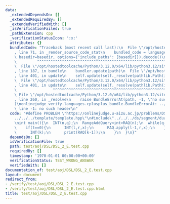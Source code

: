 ```yaml
---
data:
  _extendedDependsOn: []
  _extendedRequiredBy: []
  _extendedVerifiedWith: []
  _isVerificationFailed: true
  _pathExtension: cpp
  _verificationStatusIcon: ':x:'
  attributes: {}
  bundledCode: "Traceback (most recent call last):\n  File \"/opt/hostedtoolcache/Python/3.12.0/x64/lib/python3.12/site-packages/onlinejudge_verify/documentation/build.py\"\
    , line 71, in _render_source_code_stat\n    bundled_code = language.bundle(stat.path,\
    \ basedir=basedir, options={'include_paths': [basedir]}).decode()\n          \
    \         ^^^^^^^^^^^^^^^^^^^^^^^^^^^^^^^^^^^^^^^^^^^^^^^^^^^^^^^^^^^^^^^^^^^^^^^^^^^^^^^^^\n\
    \  File \"/opt/hostedtoolcache/Python/3.12.0/x64/lib/python3.12/site-packages/onlinejudge_verify/languages/cplusplus.py\"\
    , line 187, in bundle\n    bundler.update(path)\n  File \"/opt/hostedtoolcache/Python/3.12.0/x64/lib/python3.12/site-packages/onlinejudge_verify/languages/cplusplus_bundle.py\"\
    , line 401, in update\n    self.update(self._resolve(pathlib.Path(included), included_from=path))\n\
    \  File \"/opt/hostedtoolcache/Python/3.12.0/x64/lib/python3.12/site-packages/onlinejudge_verify/languages/cplusplus_bundle.py\"\
    , line 401, in update\n    self.update(self._resolve(pathlib.Path(included), included_from=path))\n\
    \                ^^^^^^^^^^^^^^^^^^^^^^^^^^^^^^^^^^^^^^^^^^^^^^^^^^^^^^^^^\n \
    \ File \"/opt/hostedtoolcache/Python/3.12.0/x64/lib/python3.12/site-packages/onlinejudge_verify/languages/cplusplus_bundle.py\"\
    , line 260, in _resolve\n    raise BundleErrorAt(path, -1, \"no such header\"\
    )\nonlinejudge_verify.languages.cplusplus_bundle.BundleErrorAt: ../template/template.hpp:\
    \ line -1: no such header\n"
  code: "#define PROBLEM \"https://onlinejudge.u-aizu.ac.jp/problems/DSL_2_E\"\n#include\"\
    ../../../template/template.hpp\"\n#include\"../../../ds/segment/dual-segment-tree.hpp\"\
    \nint main(){\n  INT(n,q);\n  RangeAddQuery<int>RAQ(n);\n  while(q--){\n    INT(t);\n\
    \    if(t==0){\n      INT(l,r,x);\n      RAQ.apply(l-1,r,x);\n    }\n    else{\n\
    \      INT(k);\n      print(RAQ[k-1]);\n    }\n  }\n}"
  dependsOn: []
  isVerificationFile: true
  path: test/aoj/DSL/DSL_2_E.test.cpp
  requiredBy: []
  timestamp: '1970-01-01 00:00:00+00:00'
  verificationStatus: TEST_WRONG_ANSWER
  verifiedWith: []
documentation_of: test/aoj/DSL/DSL_2_E.test.cpp
layout: document
redirect_from:
- /verify/test/aoj/DSL/DSL_2_E.test.cpp
- /verify/test/aoj/DSL/DSL_2_E.test.cpp.html
title: test/aoj/DSL/DSL_2_E.test.cpp
---
```

